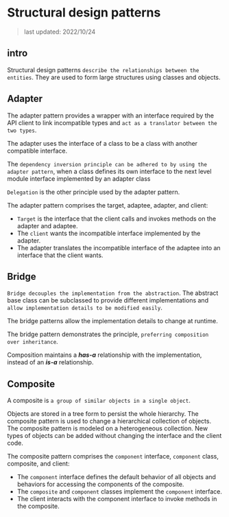 # Structural design patterns

> last updated: 2022/10/24

## intro

Structural design patterns `describe the relationships between the entities`. They are used to form large structures using classes and objects.

## Adapter

The adapter pattern provides a wrapper with an interface required by the API client to link incompatible types and `act as a translator between the two types`.

The adapter uses the interface of a class to be a class with another compatible interface.

The `dependency inversion principle can be adhered to by using the adapter pattern`, when a class defines its own interface to the next level module interface implemented by an adapter class

`Delegation` is the other principle used by the adapter pattern.

The adapter pattern comprises the target, adaptee, adapter, and client:

- `Target` is the interface that the client calls and invokes methods on the adapter and adaptee.
- The `client` wants the incompatible interface implemented by the adapter.
- The adapter translates the incompatible interface of the adaptee into an interface that the client wants.

## Bridge

`Bridge decouples the implementation from the abstraction`. The abstract base class can be subclassed to provide different implementations and `allow implementation details to be modified easily`.

The bridge patterns allow the implementation details to change at runtime.

The bridge pattern demonstrates the principle, `preferring composition over inheritance`.

Composition maintains a **_has-a_** relationship with the implementation, instead of an **_is-a_** relationship.

## Composite

A composite is `a group of similar objects in a single object`.

Objects are stored in a tree form to persist the whole hierarchy. The composite pattern is used to change a hierarchical collection of objects. The composite pattern is modeled on a heterogeneous collection. New types of objects can be added without changing the interface and the client code.

The composite pattern comprises the `component` interface, `component` class, composite, and client:

- The `component` interface defines the default behavior of all objects and behaviors for accessing the components of the composite.
- The `composite` and `component` classes implement the `component` interface.
- The client interacts with the component interface to invoke methods in the
composite.
